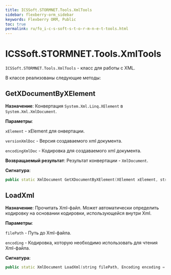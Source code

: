```yaml
---
title: ICSSoft.STORMNET.Tools.XmlTools
sidebar: flexberry-orm_sidebar
keywords: Flexberry ORM, Public
toc: true
permalink: ru/fo_i-c-s-soft-s-t-o-r-m-n-e-t-tools.html
---
```


# ICSSoft.STORMNET.Tools.XmlTools
`ICSSoft.STORMNET.Tools.XmlTools` - класс для работы с XML.

В классе реализованы следующие методы:

## GetXDocumentByXElement
 __Назначение__: Конвертация `System.Xml.Linq.XElement` в `System.Xml.XmlDocument`.

 __Параметры__:

 `xElement` - xElement для онвертации.

 `versionXmlDoc` - Версия создаваемого xml документа.

 `encodingXmlDoc` - Кодировка для создаваемого xml документа.

 __Возвращаемый результат__: Результат конвертации - `XmlDocument`.

 __Сигнатура__:

```cpp
public static XmlDocument GetXDocumentByXElement(XElement xElement, string versionXmlDoc, string encodingXmlDoc) 
```

## LoadXml

__Назначение__: Прочитать Xml-файл. Может автоматически определить кодировку на основании кодировки, использующейся внутри Xml.

__Параметры__:

`filePath` - Путь до Xml-файла.

`encoding` - Кодировка, которую необходимо использовать для чтения Xml-файла.

__Сигнатура__:

```cpp
public static XmlDocument LoadXml(string filePath, Encoding encoding = null) 
```
